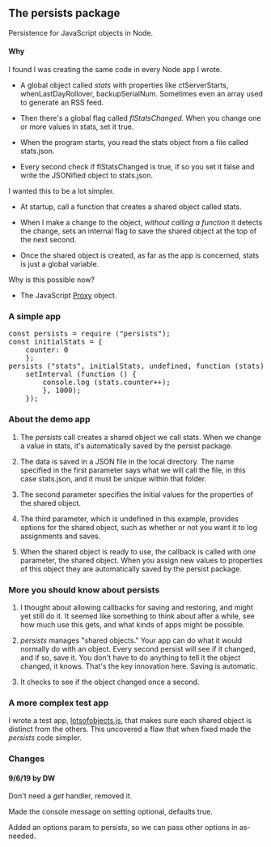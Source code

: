 ## The persists package

Persistence for JavaScript objects in Node. 

#### Why

I found I was creating the same code in every Node app I wrote. 

* A global object called <i>stats</i> with properties like ctServerStarts, whenLastDayRollover, backupSerialNum. Sometimes even an array used to generate an RSS feed. 

* Then there's a global flag called <i>flStatsChanged.</i> When you change one or more values in stats, set it true.

* When the program starts, you read the stats object from a file called stats.json.

* Every second check if flStatsChanged is true, if so you set it false and write the JSONified object to stats.json. 

I wanted this to be a lot simpler. 

* At startup, call a function that creates a shared object called stats. 

* When I make a change to the object, <i>without calling a function</i> it detects the change, sets an internal flag to save the shared object at the top of the next second. 

* Once the shared object is created, as far as the app is concerned, stats is just a global variable.

Why is this possible now?

* The JavaScript <a href="https://davidwalsh.name/javascript-proxy">Proxy</a> object.  

### A simple app

<pre>const persists = require ("persists");
const initialStats = {
	counter: 0
	};
persists ("stats", initialStats, undefined, function (stats) {
	setInterval (function () {
		console.log (stats.counter++);
		}, 1000);
	});
</pre>

### About the demo app

1. The <i>persists</i> call creates a shared object we call stats. When we change a value in stats, it's automatically saved by the persist package. 

2. The data is saved in a JSON file in the local directory. The name specified in the first parameter says what we will call the file, in this case stats.json, and it must be unique within that folder. 

3. The second parameter specifies the initial values for the properties of the shared object. 

4. The third parameter, which is undefined in this example, provides options for the shared object, such as whether or not you want it to log assignments and saves.

5. When the shared object is ready to use, the callback is called with one parameter, the shared object. When you assign new values to properties of this object they are automatically saved by the persist package. 

### More you should know about persists

1. I thought about allowing callbacks for saving and restoring, and might yet still do it. It seemed like something to think about after a while, see how much use this gets, and what kinds of apps might be possible.

2. <i>persists</i> manages "shared objects." Your app can do what it would normally do with an object. Every second persist will see if it changed, and if so, save it. You don't have to do anything to tell it the object changed, it knows. That's the key innovation here. Saving is automatic. 

3. It checks to see if the object changed once a second. 

### A more complex test app

I wrote a test app, <a href="https://github.com/scripting/persists/blob/master/examples/lotsofobjects.js">lotsofobjects.js</a>, that makes sure each shared object is distinct from the others. This uncovered a flaw that when fixed made the <i>persists</i> code simpler.

### Changes

#### 9/6/19 by DW

Don't need a <i>get</i> handler, removed it. 

Made the console message on setting optional, defaults true.

Added an options param to persists, so we can pass other options in as-needed.

